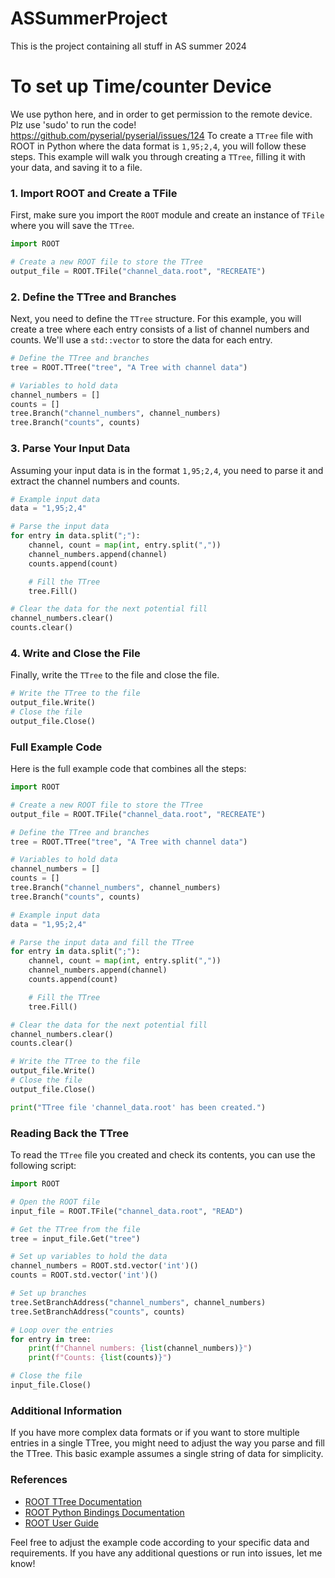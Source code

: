 # ASSummerProject
This is the project containing all stuff in AS summer 2024
# To set up Time/counter Device
We use python here, and in order to get permission to the remote device.
Plz use 'sudo' to run the code!
https://github.com/pyserial/pyserial/issues/124
To create a `TTree` file with ROOT in Python where the data format is `1,95;2,4`, you will follow these steps. This example will walk you through creating a `TTree`, filling it with your data, and saving it to a file.

### 1. Import ROOT and Create a TFile

First, make sure you import the `ROOT` module and create an instance of `TFile` where you will save the `TTree`.

```python
import ROOT

# Create a new ROOT file to store the TTree
output_file = ROOT.TFile("channel_data.root", "RECREATE")
```

### 2. Define the TTree and Branches

Next, you need to define the `TTree` structure. For this example, you will create a tree where each entry consists of a list of channel numbers and counts. We'll use a `std::vector` to store the data for each entry.

```python
# Define the TTree and branches
tree = ROOT.TTree("tree", "A Tree with channel data")

# Variables to hold data
channel_numbers = []
counts = []
tree.Branch("channel_numbers", channel_numbers)
tree.Branch("counts", counts)
```

### 3. Parse Your Input Data

Assuming your input data is in the format `1,95;2,4`, you need to parse it and extract the channel numbers and counts.

```python
# Example input data
data = "1,95;2,4"

# Parse the input data
for entry in data.split(";"):
    channel, count = map(int, entry.split(","))
    channel_numbers.append(channel)
    counts.append(count)

    # Fill the TTree
    tree.Fill()

# Clear the data for the next potential fill
channel_numbers.clear()
counts.clear()
```

### 4. Write and Close the File

Finally, write the `TTree` to the file and close the file.

```python
# Write the TTree to the file
output_file.Write()
# Close the file
output_file.Close()
```

### Full Example Code

Here is the full example code that combines all the steps:

```python
import ROOT

# Create a new ROOT file to store the TTree
output_file = ROOT.TFile("channel_data.root", "RECREATE")

# Define the TTree and branches
tree = ROOT.TTree("tree", "A Tree with channel data")

# Variables to hold data
channel_numbers = []
counts = []
tree.Branch("channel_numbers", channel_numbers)
tree.Branch("counts", counts)

# Example input data
data = "1,95;2,4"

# Parse the input data and fill the TTree
for entry in data.split(";"):
    channel, count = map(int, entry.split(","))
    channel_numbers.append(channel)
    counts.append(count)

    # Fill the TTree
    tree.Fill()

# Clear the data for the next potential fill
channel_numbers.clear()
counts.clear()

# Write the TTree to the file
output_file.Write()
# Close the file
output_file.Close()

print("TTree file 'channel_data.root' has been created.")
```

### Reading Back the TTree

To read the `TTree` file you created and check its contents, you can use the following script:

```python
import ROOT

# Open the ROOT file
input_file = ROOT.TFile("channel_data.root", "READ")

# Get the TTree from the file
tree = input_file.Get("tree")

# Set up variables to hold the data
channel_numbers = ROOT.std.vector('int')()
counts = ROOT.std.vector('int')()

# Set up branches
tree.SetBranchAddress("channel_numbers", channel_numbers)
tree.SetBranchAddress("counts", counts)

# Loop over the entries
for entry in tree:
    print(f"Channel numbers: {list(channel_numbers)}")
    print(f"Counts: {list(counts)}")

# Close the file
input_file.Close()
```

### Additional Information

If you have more complex data formats or if you want to store multiple entries in a single TTree, you might need to adjust the way you parse and fill the TTree. This basic example assumes a single string of data for simplicity.

### References

- [ROOT TTree Documentation](https://root.cern/manual/ttree/)
- [ROOT Python Bindings Documentation](https://root.cern/manual/python/)
- [ROOT User Guide](https://root.cern/manual/)

Feel free to adjust the example code according to your specific data and requirements. If you have any additional questions or run into issues, let me know!
